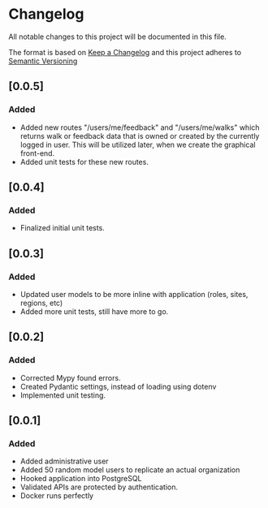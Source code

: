 # Changelog

All notable changes to this project will be documented in this file.

The format is based on [Keep a Changelog](https://keepachangelog.com/en/1.0.0/)
and this project adheres to [Semantic Versioning](https://semver.org/spec/v2.0.0.html)

## [0.0.5]

### Added
- Added new routes "/users/me/feedback" and "/users/me/walks" which returns walk or feedback data that is owned or created by the currently logged in user. This will be utilized later, when we create the graphical front-end.
- Added unit tests for these new routes.

## [0.0.4]

### Added
- Finalized initial unit tests.

## [0.0.3]

### Added
- Updated user models to be more inline with application (roles, sites, regions, etc)
- Added more unit tests, still have more to go.

## [0.0.2]

### Added
- Corrected Mypy found errors.
- Created Pydantic settings, instead of loading using dotenv
- Implemented unit testing.

## [0.0.1]

### Added
- Added administrative user
- Added 50 random model users to replicate an actual organization
- Hooked application into PostgreSQL
- Validated APIs are protected by authentication.
- Docker runs perfectly
